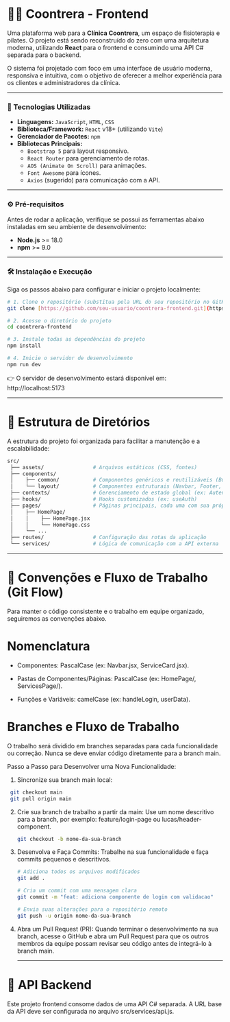 # 🤸‍♀️ Coontrera - Frontend

Uma plataforma web para a **Clínica Coontrera**, um espaço de fisioterapia e pilates. O projeto está sendo reconstruído do zero com uma arquitetura moderna, utilizando **React** para o frontend e consumindo uma API C# separada para o backend.

O sistema foi projetado com foco em uma interface de usuário moderna, responsiva e intuitiva, com o objetivo de oferecer a melhor experiência para os clientes e administradores da clínica.

---

### 🚀 Tecnologias Utilizadas

* **Linguagens:** `JavaScript`, `HTML`, `CSS`
* **Biblioteca/Framework:** `React` v18+ (utilizando `Vite`)
* **Gerenciador de Pacotes:** `npm`
* **Bibliotecas Principais:**
    * `Bootstrap 5` para layout responsivo.
    * `React Router` para gerenciamento de rotas.
    * `AOS (Animate On Scroll)` para animações.
    * `Font Awesome` para ícones.
    * `Axios` (sugerido) para comunicação com a API.

---

### ⚙️ Pré-requisitos

Antes de rodar a aplicação, verifique se possui as ferramentas abaixo instaladas em seu ambiente de desenvolvimento:

* **Node.js** >= 18.0
* **npm** >= 9.0

---

### 🛠️ Instalação e Execução

Siga os passos abaixo para configurar e iniciar o projeto localmente:

```bash
# 1. Clone o repositório (substitua pela URL do seu repositório no GitHub)
git clone [https://github.com/seu-usuario/coontrera-frontend.git](https://github.com/seu-usuario/coontrera-frontend.git)

# 2. Acesse o diretório do projeto
cd coontrera-frontend

# 3. Instale todas as dependências do projeto
npm install

# 4. Inicie o servidor de desenvolvimento
npm run dev
```

👉 O servidor de desenvolvimento estará disponível em: http://localhost:5173

---

# 📂 Estrutura de Diretórios

A estrutura do projeto foi organizada para facilitar a manutenção e a escalabilidade:

```bash
src/
 ├── assets/                # Arquivos estáticos (CSS, fontes)
 ├── components/
 │    ├── common/           # Componentes genéricos e reutilizáveis (Button, Card)
 │    └── layout/           # Componentes estruturais (Navbar, Footer, Layout)
 ├── contexts/              # Gerenciamento de estado global (ex: Autenticação)
 ├── hooks/                 # Hooks customizados (ex: useAuth)
 ├── pages/                 # Páginas principais, cada uma com sua própria pasta
 │    ├── HomePage/
 │    │    ├── HomePage.jsx
 │    │    └── HomePage.css
 │    └── ...
 ├── routes/                # Configuração das rotas da aplicação
 └── services/              # Lógica de comunicação com a API externa
```

---

# 📌 Convenções e Fluxo de Trabalho (Git Flow)

Para manter o código consistente e o trabalho em equipe organizado, seguiremos as convenções abaixo.

# Nomenclatura
   * Componentes: PascalCase (ex: Navbar.jsx, ServiceCard.jsx).

   * Pastas de Componentes/Páginas: PascalCase (ex: HomePage/, ServicesPage/).

   * Funções e Variáveis: camelCase (ex: handleLogin, userData).

# Branches e Fluxo de Trabalho
O trabalho será dividido em branches separadas para cada funcionalidade ou correção. Nunca se deve enviar código diretamente para a branch main.

Passo a Passo para Desenvolver uma Nova Funcionalidade:

1. Sincronize sua branch main local:
   
  ```bash
   git checkout main
   git pull origin main
   ```

2. Crie sua branch de trabalho a partir da main:
   Use um nome descritivo para a branch, por exemplo: feature/login-page ou lucas/header-component.
   
   ```bash
   git checkout -b nome-da-sua-branch
   ```
   
3. Desenvolva e Faça Commits:
   Trabalhe na sua funcionalidade e faça commits pequenos e descritivos.

   ```bash
   # Adiciona todos os arquivos modificados
   git add .
   
   # Cria um commit com uma mensagem clara
   git commit -m "feat: adiciona componente de login com validacao"
   
   # Envia suas alterações para o repositório remoto
   git push -u origin nome-da-sua-branch   
   ```

4. Abra um Pull Request (PR):
   Quando terminar o desenvolvimento na sua branch, acesse o GitHub e abra um Pull Request para que os outros membros da equipe possam revisar seu código antes de integrá-lo à branch main.

   ---

# 🔗 API Backend
Este projeto frontend consome dados de uma API C# separada. A URL base da API deve ser configurada no arquivo src/services/api.js.
   
